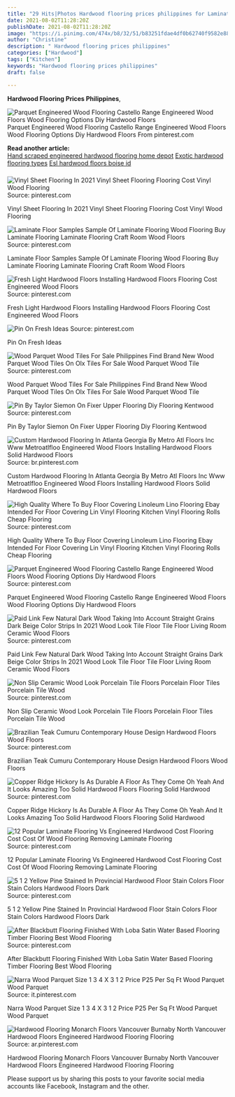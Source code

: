 ```yaml
---
title: "29 Hits|Photos Hardwood flooring prices philippines for Laminate Flooring"
date: 2021-08-02T11:28:20Z
publishDate: 2021-08-02T11:28:20Z
image: "https://i.pinimg.com/474x/b8/32/51/b83251fdae4df0b62740f9582e88b932--engineered-hardwood-flooring.jpg"
author: "Christine"
description: " Hardwood flooring prices philippines"
categories: ["Hardwood"]
tags: ["Kitchen"]
keywords: "Hardwood flooring prices philippines"
draft: false

---
```

<!-- Head tag Code -->
**Hardwood Flooring Prices Philippines**, 

![Parquet Engineered Wood Flooring Castello Range Engineered Wood Floors Wood Flooring Options Diy Hardwood Floors](https://i.pinimg.com/originals/1c/aa/10/1caa106c32bfcce11089ec3d588055e6.png "Parquet Engineered Wood Flooring Castello Range Engineered Wood Floors Wood Flooring Options Diy Hardwood Floors")
Parquet Engineered Wood Flooring Castello Range Engineered Wood Floors Wood Flooring Options Diy Hardwood Floors From pinterest.com

**Read another article:**  
[Hand scraped engineered hardwood flooring home depot](/hand-scraped-engineered-hardwood-flooring-home-depot/)
[Exotic hardwood flooring types](/exotic-hardwood-flooring-types/)
[Esl hardwood floors boise id](/esl-hardwood-floors-boise-id/)




### 

 


![Vinyl Sheet Flooring In 2021 Vinyl Sheet Flooring Flooring Cost Vinyl Wood Flooring](https://i.pinimg.com/736x/43/e0/2c/43e02ca1ffcf4067304268bfa56397b2.jpg "Vinyl Sheet Flooring In 2021 Vinyl Sheet Flooring Flooring Cost Vinyl Wood Flooring")
Source: pinterest.com

Vinyl Sheet Flooring In 2021 Vinyl Sheet Flooring Flooring Cost Vinyl Wood Flooring  

![Laminate Floor Samples Sample Of Laminate Flooring Wood Flooring Buy Laminate Flooring Laminate Flooring Craft Room Wood Floors](https://i.pinimg.com/originals/3e/b6/88/3eb688e49f994a50a28e319302e26bb2.jpg "Laminate Floor Samples Sample Of Laminate Flooring Wood Flooring Buy Laminate Flooring Laminate Flooring Craft Room Wood Floors")
Source: pinterest.com

Laminate Floor Samples Sample Of Laminate Flooring Wood Flooring Buy Laminate Flooring Laminate Flooring Craft Room Wood Floors  

![Fresh Light Hardwood Floors Installing Hardwood Floors Flooring Cost Engineered Wood Floors](https://i.pinimg.com/originals/d4/b1/a8/d4b1a8ddea6eb8cedec597140efb81de.jpg "Fresh Light Hardwood Floors Installing Hardwood Floors Flooring Cost Engineered Wood Floors")
Source: pinterest.com

Fresh Light Hardwood Floors Installing Hardwood Floors Flooring Cost Engineered Wood Floors  

![Pin On Fresh Ideas](https://i.pinimg.com/originals/3f/5d/aa/3f5daac370df0d664f578f62e4f8df3c.jpg "Pin On Fresh Ideas")
Source: pinterest.com

Pin On Fresh Ideas  

![Wood Parquet Wood Tiles For Sale Philippines Find Brand New Wood Parquet Wood Tiles On Olx Tiles For Sale Wood Parquet Wood Tile](https://i.pinimg.com/originals/d7/6d/fd/d76dfd268bee310b6d7e7aa22aba2ec2.jpg "Wood Parquet Wood Tiles For Sale Philippines Find Brand New Wood Parquet Wood Tiles On Olx Tiles For Sale Wood Parquet Wood Tile")
Source: pinterest.com

Wood Parquet Wood Tiles For Sale Philippines Find Brand New Wood Parquet Wood Tiles On Olx Tiles For Sale Wood Parquet Wood Tile  

![Pin By Taylor Siemon On Fixer Upper Flooring Diy Flooring Kentwood](https://i.pinimg.com/564x/53/a8/6b/53a86b1b57c8154c84dd461463abc698--wood-laminate-flooring-flooring-ideas.jpg "Pin By Taylor Siemon On Fixer Upper Flooring Diy Flooring Kentwood")
Source: pinterest.com

Pin By Taylor Siemon On Fixer Upper Flooring Diy Flooring Kentwood  

![Custom Hardwood Flooring In Atlanta Georgia By Metro Atl Floors Inc Www Metroatlfloo Engineered Wood Floors Installing Hardwood Floors Solid Hardwood Floors](https://i.pinimg.com/originals/94/55/21/9455213944db79d0210445f6b0c8fdf8.jpg "Custom Hardwood Flooring In Atlanta Georgia By Metro Atl Floors Inc Www Metroatlfloo Engineered Wood Floors Installing Hardwood Floors Solid Hardwood Floors")
Source: br.pinterest.com

Custom Hardwood Flooring In Atlanta Georgia By Metro Atl Floors Inc Www Metroatlfloo Engineered Wood Floors Installing Hardwood Floors Solid Hardwood Floors  

![High Quality Where To Buy Floor Covering Linoleum Lino Flooring Ebay Intended For Floor Covering Lin Vinyl Flooring Kitchen Vinyl Flooring Rolls Cheap Flooring](https://i.pinimg.com/736x/b8/f0/3c/b8f03c9be39ed629b74dfb133ac8aa0b.jpg "High Quality Where To Buy Floor Covering Linoleum Lino Flooring Ebay Intended For Floor Covering Lin Vinyl Flooring Kitchen Vinyl Flooring Rolls Cheap Flooring")
Source: pinterest.com

High Quality Where To Buy Floor Covering Linoleum Lino Flooring Ebay Intended For Floor Covering Lin Vinyl Flooring Kitchen Vinyl Flooring Rolls Cheap Flooring  

![Parquet Engineered Wood Flooring Castello Range Engineered Wood Floors Wood Flooring Options Diy Hardwood Floors](https://i.pinimg.com/originals/1c/aa/10/1caa106c32bfcce11089ec3d588055e6.png "Parquet Engineered Wood Flooring Castello Range Engineered Wood Floors Wood Flooring Options Diy Hardwood Floors")
Source: pinterest.com

Parquet Engineered Wood Flooring Castello Range Engineered Wood Floors Wood Flooring Options Diy Hardwood Floors  

![Paid Link Few Natural Dark Wood Taking Into Account Straight Grains Dark Beige Color Strips In 2021 Wood Look Tile Floor Tile Floor Living Room Ceramic Wood Floors](https://i.pinimg.com/736x/9b/67/e9/9b67e9e536a2a454a4d5b26ab0981d4b.jpg "Paid Link Few Natural Dark Wood Taking Into Account Straight Grains Dark Beige Color Strips In 2021 Wood Look Tile Floor Tile Floor Living Room Ceramic Wood Floors")
Source: pinterest.com

Paid Link Few Natural Dark Wood Taking Into Account Straight Grains Dark Beige Color Strips In 2021 Wood Look Tile Floor Tile Floor Living Room Ceramic Wood Floors  

![Non Slip Ceramic Wood Look Porcelain Tile Floors Porcelain Floor Tiles Porcelain Tile Wood](https://i.pinimg.com/736x/95/89/6c/95896c9b0f1586c06521dc60c3cd6b77--porcelain-tiles-slip.jpg "Non Slip Ceramic Wood Look Porcelain Tile Floors Porcelain Floor Tiles Porcelain Tile Wood")
Source: pinterest.com

Non Slip Ceramic Wood Look Porcelain Tile Floors Porcelain Floor Tiles Porcelain Tile Wood  

![Brazilian Teak Cumuru Contemporary House Design Hardwood Floors Wood Floors](https://i.pinimg.com/736x/15/ce/8b/15ce8b2936347497aa0f9ef9e1cf7997--hardwood-floors-teak.jpg "Brazilian Teak Cumuru Contemporary House Design Hardwood Floors Wood Floors")
Source: pinterest.com

Brazilian Teak Cumuru Contemporary House Design Hardwood Floors Wood Floors  

![Copper Ridge Hickory Is As Durable A Floor As They Come Oh Yeah And It Looks Amazing Too Solid Hardwood Floors Flooring Solid Hardwood](https://i.pinimg.com/736x/96/15/42/96154222ecc8f88956b8aff6ef032b35.jpg "Copper Ridge Hickory Is As Durable A Floor As They Come Oh Yeah And It Looks Amazing Too Solid Hardwood Floors Flooring Solid Hardwood")
Source: pinterest.com

Copper Ridge Hickory Is As Durable A Floor As They Come Oh Yeah And It Looks Amazing Too Solid Hardwood Floors Flooring Solid Hardwood  

![12 Popular Laminate Flooring Vs Engineered Hardwood Cost Flooring Cost Cost Of Wood Flooring Removing Laminate Flooring](https://i.pinimg.com/originals/a1/a9/e5/a1a9e5db8b430ed203bc20b89fc813d5.jpg "12 Popular Laminate Flooring Vs Engineered Hardwood Cost Flooring Cost Cost Of Wood Flooring Removing Laminate Flooring")
Source: pinterest.com

12 Popular Laminate Flooring Vs Engineered Hardwood Cost Flooring Cost Cost Of Wood Flooring Removing Laminate Flooring  

![5 1 2 Yellow Pine Stained In Provincial Hardwood Floor Stain Colors Floor Stain Colors Hardwood Floors Dark](https://i.pinimg.com/originals/06/00/23/060023127ed6b29f28d581780d8375dc.jpg "5 1 2 Yellow Pine Stained In Provincial Hardwood Floor Stain Colors Floor Stain Colors Hardwood Floors Dark")
Source: pinterest.com

5 1 2 Yellow Pine Stained In Provincial Hardwood Floor Stain Colors Floor Stain Colors Hardwood Floors Dark  

![After Blackbutt Flooring Finished With Loba Satin Water Based Flooring Timber Flooring Best Wood Flooring](https://i.pinimg.com/originals/55/f3/73/55f37351ce2a6a2c5d1ff413437ec13c.jpg "After Blackbutt Flooring Finished With Loba Satin Water Based Flooring Timber Flooring Best Wood Flooring")
Source: pinterest.com

After Blackbutt Flooring Finished With Loba Satin Water Based Flooring Timber Flooring Best Wood Flooring  

![Narra Wood Parquet Size 1 3 4 X 3 1 2 Price P25 Per Sq Ft Wood Parquet Wood Parquet](https://i.pinimg.com/originals/55/24/ea/5524ea3f9da8d035c4945902ad327724.jpg "Narra Wood Parquet Size 1 3 4 X 3 1 2 Price P25 Per Sq Ft Wood Parquet Wood Parquet")
Source: it.pinterest.com

Narra Wood Parquet Size 1 3 4 X 3 1 2 Price P25 Per Sq Ft Wood Parquet Wood Parquet  

![Hardwood Flooring Monarch Floors Vancouver Burnaby North Vancouver Hardwood Floors Engineered Hardwood Flooring Flooring](https://i.pinimg.com/474x/b8/32/51/b83251fdae4df0b62740f9582e88b932--engineered-hardwood-flooring.jpg "Hardwood Flooring Monarch Floors Vancouver Burnaby North Vancouver Hardwood Floors Engineered Hardwood Flooring Flooring")
Source: ar.pinterest.com

Hardwood Flooring Monarch Floors Vancouver Burnaby North Vancouver Hardwood Floors Engineered Hardwood Flooring Flooring  

Please support us by sharing this posts to your favorite social media accounts like Facebook, Instagram and the other.

